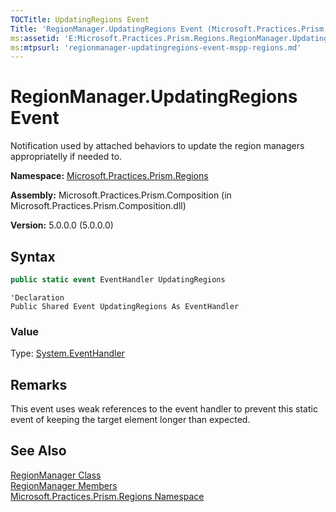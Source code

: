 ```yaml
---
TOCTitle: UpdatingRegions Event
Title: 'RegionManager.UpdatingRegions Event (Microsoft.Practices.Prism.Regions)'
ms:assetid: 'E:Microsoft.Practices.Prism.Regions.RegionManager.UpdatingRegions'
ms:mtpsurl: 'regionmanager-updatingregions-event-mspp-regions.md'
---
```



# RegionManager.UpdatingRegions Event

Notification used by attached behaviors to update the region managers appropriatelly if needed to.

**Namespace:** [Microsoft.Practices.Prism.Regions](https://msdn.microsoft.com/library/microsoft.practices.prism.regions)

**Assembly:** Microsoft.Practices.Prism.Composition (in Microsoft.Practices.Prism.Composition.dll)

**Version:** 5.0.0.0 (5.0.0.0)

## Syntax

```C#
public static event EventHandler UpdatingRegions
```

```VB
'Declaration
Public Shared Event UpdatingRegions As EventHandler
```

### Value

Type: [System.EventHandler](http://msdn.microsoft.com/en-us/library/xhb70ccc)


## Remarks

This event uses weak references to the event handler to prevent this static event of keeping the target element longer than expected.

## See Also

[RegionManager Class](https://msdn.microsoft.com/library/microsoft.practices.prism.regions.regionmanager)<br/>
[RegionManager Members](https://msdn.microsoft.com/en-us/library/microsoft.practices.prism.regions.regionmanager_members)<br/>
[Microsoft.Practices.Prism.Regions Namespace](https://msdn.microsoft.com/library/microsoft.practices.prism.regions)<br/>